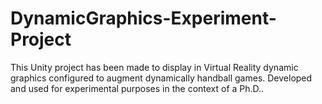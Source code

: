 # DynamicGraphics-Experiment-Project
This Unity project has been made to display in Virtual Reality dynamic graphics configured to augment dynamically handball games. Developed and used for experimental purposes in the context of a Ph.D..
